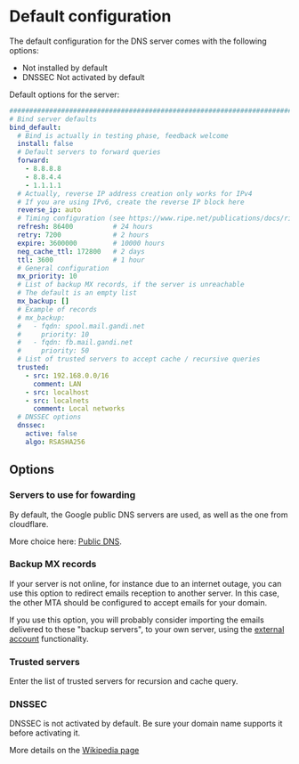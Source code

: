 # Default configuration

The default configuration for the DNS server comes with the following options:

- Not installed by default
- DNSSEC Not activated by default

Default options for the server:

```yaml
###############################################################################
# Bind server defaults
bind_default:
  # Bind is actually in testing phase, feedback welcome
  install: false
  # Default servers to forward queries
  forward:
    - 8.8.8.8
    - 8.8.4.4
    - 1.1.1.1
  # Actually, reverse IP address creation only works for IPv4
  # If you are using IPv6, create the reverse IP block here
  reverse_ip: auto
  # Timing configuration (see https://www.ripe.net/publications/docs/ripe-203)
  refresh: 86400          # 24 hours
  retry: 7200             # 2 hours
  expire: 3600000         # 10000 hours
  neg_cache_ttl: 172800   # 2 days
  ttl: 3600               # 1 hour
  # General configuration
  mx_priority: 10
  # List of backup MX records, if the server is unreachable
  # The default is an empty list
  mx_backup: []
  # Example of records
  # mx_backup:
  #   - fqdn: spool.mail.gandi.net
  #     priority: 10
  #   - fqdn: fb.mail.gandi.net
  #     priority: 50
  # List of trusted servers to accept cache / recursive queries
  trusted:
    - src: 192.168.0.0/16
      comment: LAN
    - src: localhost
    - src: localnets
      comment: Local networks
  # DNSSEC options
  dnssec:
    active: false
    algo: RSASHA256
```

## Options

### Servers to use for fowarding

By default, the Google public DNS servers are used, as well as the one from cloudflare.

More choice here: [Public DNS](https://en.wikipedia.org/wiki/Google_Public_DNS#See_also).

### Backup MX records

If your server is not online, for instance due to an internet outage,
you can use this option to redirect emails reception to another
server. In this case, the other MTA should be configured to accept
emails for your domain.

If you use this option, you will probably consider importing the emails
delivered to these "backup servers", to your own server, using the
[external account](external-accounts.md) functionality.

### Trusted servers

Enter the list of trusted servers for recursion and cache query.

### DNSSEC

DNSSEC is not activated by default. Be sure your domain name supports it before activating it.

More details on the [Wikipedia page](https://en.wikipedia.org/wiki/Domain_Name_System_Security_Extensions)
